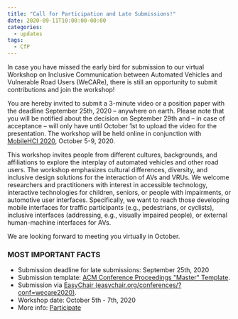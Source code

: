 ```yaml
---
title: "Call for Participation and Late Submissions!"
date: 2020-09-11T10:00:00-00:00
categories:
  - updates
tags:
  - CfP
---
```


In case you have missed the early bird for submission to our virtual Workshop on Inclusive Communication between Automated Vehicles and Vulnerable Road Users (WeCARe), there is still an opportunity to submit contributions and join the workshop!

You are hereby invited to submit a 3-minute video or a position paper with the deadline September 25th, 2020 – anywhere on earth. Please note that you will be notified about the decision on September 29th and – in case of acceptance – will only have until October 1st to upload the video for the presentation.
The workshop will be held online in conjunction with [MobileHCI 2020](https://mobilehci.acm.org/2020/), October 5-9, 2020. 

This workshop invites people from different cultures, backgrounds, and affiliations to explore the interplay of automated vehicles and other road users. The workshop emphasizes cultural differences, diversity, and inclusive design solutions for the interaction of AVs and VRUs. We welcome researchers and practitioners with interest in accessible technology, interactive technologies for children, seniors, or people with impairments, or automotive user interfaces. Specifically, we want to reach those developing mobile interfaces for traffic participants (e.g., pedestrians, or cyclists), inclusive interfaces (addressing, e.g., visually impaired people), or external human-machine interfaces for AVs.

We are looking forward to meeting you virtually in October.


### MOST IMPORTANT FACTS
* Submission deadline for late submissions: September 25th, 2020 
* Submission template: [ACM Conference Proceedings "Master" Template](https://www.acm.org/publications/taps/word-template-workflow).
* Submission via [EasyChair (easychair.org/conferences/?conf=wecare2020)](https://easychair.org/conferences/?conf=wecare2020). 
* Workshop date: October 5th - 7th, 2020
* More info: [Participate](/Participate)
